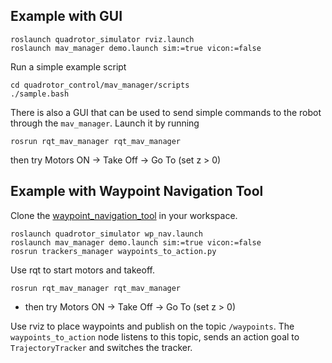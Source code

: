 ## Example with GUI
```
roslaunch quadrotor_simulator rviz.launch
roslaunch mav_manager demo.launch sim:=true vicon:=false
```

Run a simple example script
```
cd quadrotor_control/mav_manager/scripts
./sample.bash
```

There is also a GUI that can be used to send simple commands to the robot through the `mav_manager`. Launch it by running
```
rosrun rqt_mav_manager rqt_mav_manager
```
then try Motors ON -> Take Off -> Go To (set z > 0)

## Example with Waypoint Navigation Tool

Clone the [waypoint_navigation_tool](https://github.com/KumarRobotics/waypoint_navigation_plugin) in your workspace.

```
roslaunch quadrotor_simulator wp_nav.launch
roslaunch mav_manager demo.launch sim:=true vicon:=false
rosrun trackers_manager waypoints_to_action.py
```

Use rqt to start motors and takeoff.
```
rosrun rqt_mav_manager rqt_mav_manager
```
 * then try Motors ON -> Take Off -> Go To (set z > 0)

Use rviz to place waypoints and publish on the topic `/waypoints`. The `waypoints_to_action` node listens to this topic, sends an action goal to `TrajectoryTracker` and switches the tracker.